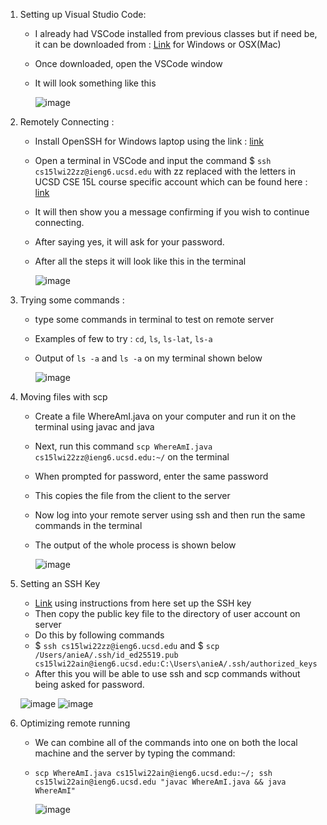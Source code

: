 1. Setting up Visual Studio Code:
   - I already had VSCode installed from previous classes but if need be, it can be downloaded from : [Link](https://code.visualstudio.com/) for Windows or OSX(Mac)
   - Once downloaded, open the VSCode window
   - It will look something like this
   
      ![image](https://user-images.githubusercontent.com/97641897/149424347-a3918030-49b1-4ea8-bcbb-5cacd6e48a77.png)
 
 2. Remotely Connecting :
    - Install OpenSSH for Windows laptop using the link : [link](https://docs.microsoft.com/en-us/windows-server/administration/openssh/openssh_install_firstuse)
    - Open a terminal in VSCode and input the command $ `ssh cs15lwi22zz@ieng6.ucsd.edu` with zz replaced with the letters in UCSD CSE 15L course specific account which can be found here : [link](https://sdacs.ucsd.edu/~icc/index.php)
    - It will then show you a message confirming if you wish to continue connecting. 
    - After saying yes, it will ask for your password. 
    - After all the steps it will look like this in the terminal

        ![image](https://user-images.githubusercontent.com/97641897/149426038-a5de1d38-6fcf-4554-bd13-2a83fba76172.png)

3. Trying some commands : 
    - type some commands in terminal to test on remote server 
    - Examples of few to try : `cd`, `ls`, `ls-lat`, `ls-a`
    - Output of `ls -a` and `ls -a` on my terminal shown below
    
      ![image](https://user-images.githubusercontent.com/97641897/149426825-fc7f8023-2d88-4e12-8c97-db3a56e02c23.png)

4. Moving files with scp
    - Create a file WhereAmI.java on your computer and run it on the terminal using javac and java
    - Next, run this command `scp WhereAmI.java cs15lwi22zz@ieng6.ucsd.edu:~/` on the terminal
    - When prompted for password, enter the same password
    - This copies the file from the client to the server
    - Now log into your remote server using ssh and then run the same commands in the terminal
    - The output of the whole process is shown below

      ![image](https://user-images.githubusercontent.com/97641897/149428043-66a3c22d-aad5-4cfc-8668-1809b1848e8d.png)
      
5. Setting an SSH Key
    - [Link](https://docs.microsoft.com/en-us/windows-server/administration/openssh/openssh_keymanagement#user-key-generation) using instructions from here set up the SSH key
    - Then copy the public key file to the directory of user account on server
    - Do this by following commands
    - $ `ssh cs15lwi22zz@ieng6.ucsd.edu` and $ `scp /Users/anieA/.ssh/id_ed25519.pub cs15lwi22ain@ieng6.ucsd.edu:C:\Users\anieA/.ssh/authorized_keys` 
    - After this you will be able to use ssh and scp commands without being asked for password.

   ![image](https://user-images.githubusercontent.com/97641897/149431993-01c50847-77f8-4e1f-b04b-3b4e029314d6.png)
       ![image](https://user-images.githubusercontent.com/97641897/149600016-62e3911a-f5f2-446c-b05e-902693af1645.png)
   
6. Optimizing remote running
    - We can combine all of the commands into one on both the local machine and the server by typing the command:
    - `scp WhereAmI.java cs15lwi22ain@ieng6.ucsd.edu:~/; ssh cs15lwi22ain@ieng6.ucsd.edu "javac WhereAmI.java && java WhereAmI"`
    
      ![image](https://user-images.githubusercontent.com/97641897/149600927-3e9e7285-d372-4f05-a7eb-0d7f88f7d4aa.png)





